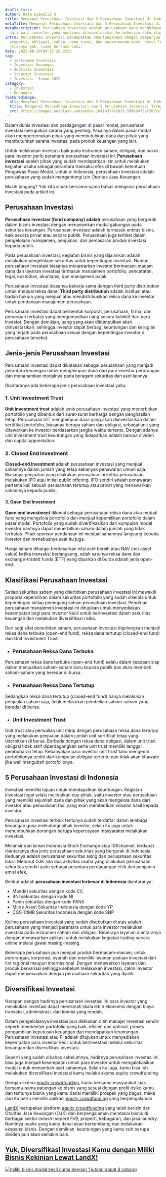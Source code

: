 ```yaml
---
draft: false
author: Rafa Syawalia R
title: Mengenal Perusahaan Investasi dan 5 Perusahaan Investasi di Indonesia
metaTitle: Mengenal Perusahaan Investasi dan 5 Perusahaan Investasi di Indonesia
metaDescription: Perusahaan investasi adalah perusahaan yang menghimpun dana
  dari para investor yang nantinya diinvestasikan ke beberapa sekuritas.
intro: Perusahaan investasi mendapatkan keuntungannya dengan memperjual-belikan
  properti, obligasi, saham, uang tunai, dan macam-macam aset. Untuk lebih
  jelasnya yuk, simak bersama-sama.
date: 2022-08-30T09:15:26.225Z
tag:
  - Instrumen Investasi
  - Investasi Keuangan
  - Analisis Investasi
  - Strategi Investasi
  - Investasi  Tahun 2022
category:
  - Investasi
  - Keuangan
featuredImage:
  alt: Mengenal Perusahaan Investasi dan 5 Perusahaan Investasi di Indonesia
  title: Mengenal Perusahaan Investasi dan 5 Perusahaan Investasi Terbaik
  src: https://images.unsplash.com/photo-1641437742032-59968473af20?ixlib=rb-1.2.1&ixid=MnwxMjA3fDB8MHxwaG90by1wYWdlfHx8fGVufDB8fHx8&auto=format&fit=crop&w=1470&q=80
---
```

Dalam dunia investasi dan perdagangan di pasar modal, perusahaan investasi merupakan sarana yang penting. Pasalnya dalam pasar modal akan mempertemukan pihak yang membutuhkan dana dan pihak yang membutuhkan sarana investasi pada produk keuangan yang lain. 

Untuk melakukan investasi baik pada instrumen saham, obligasi, dan sukuk para investor perlu perantara perusahaan investasi ini. **Perusahaan investasi** adalah pihak yang sudah mendapatkan izin untuk melakukan kegiatan usaha sebagai perantara transaksi efek di bawah ketentuan Pengawas Pasar Modal. Untuk di Indonesia, perusahaan investasi adalah perusahaan yang sudah mengantongi izin Otoritas Jasa Keuangan. 

Masih bingung? Yuk kita simak bersama-sama bahas mengenai perusahaan investasi pada artikel ini.

## Perusahaan Investasi

**Perusahaan investasi (fund company) adalah** perusahaan yang bergerak dalam bisnis investasi dengan menanamkan modal gabungan pada sekuritas keuangan. Perusahaan investasi adalah termasuk entitas bisnis, baik secara privat atau secara publik. Perusahaan juga terlibat dalam pengelolaan manajemen, penjualan, dan pemasaran produk investasi kepada publik. 

Pada perusahaan investasi, kegiatan bisnis yang dijalankan adalah melakukan pengelolaan sekuritas untuk kepentingan investasi. Namun, perusahaan investasi biasanya menawarkan investor bermacam-macam dana dan layanan investasi termasuk manajemen portofolio, pencatatan, legal, kustodian, akuntansi, dan manajemen pajak.

Perusahaan investasi biasanya bekerja sama dengan third party distribution untuk menjual reksa dana. **Third party distribution** adalah institusi atau badan hukum yang menjual atau mendistribusikan reksa dana ke investor untuk pendanaan manajemen perusahaan.

Perusahaan investasi dapat berbentuk korporat, perusahaan, firma, dan perseroan terbatas yang mengumpulkan uang secara kolektif dari para investor. Dengan demikian, uang yang akan dikumpulkan akan diinvestasikan, sehingga investor dapat berbagi keuntungan dan kerugian yang terjadi pada perusahaan sesuai dengan kepentingan investor di perusahaan tersebut. 

## Jenis-jenis Perusahaan Investasi

Perusahaan investasi dapat dikatakan sebagai perusahaan yang menjadi perantara keuangan untuk menghimpun dana dari para investor perorangan dan menanamkan modalnya pada beragam sekuritas dan aset lainnya.

Diantaranya ada beberapa jenis perusahaan investasi yaitu:

### 1. Unit Investment Trust

**Unit investment trust** adalah jenis perusahaan investasi yang menerbitkan portofolio yang dibentuk dari surat-surat berharga dengan penghasilan tetap. Perusahaan UIT menghimpun dana yang akan diinvestasikan dalam sertifikat portofolio, biasanya berupa saham dan obligasi, sebagai unit yang ditawarkan ke investor berdasarkan jangka waktu tertentu. Dengan adanya unit investment trust keuntungan yang didapatkan adalah berupa dividen dan capital appreciation.

### 2. Closed End In**vestment**

**Closed-end Investment** adalah perusahaan investasi yang menjual sahamnya dalam jumlah yang tetap sebanyak penawaran umum saja. Biasanya penjualan yang dilakukan perusahan ini ketika perusahaan melakukan IPO atau initial public offering. IPO sendiri adalah penawaran pertama kali sebuah perusahaan tertutup atau privat yang menawarkan sahamnya kepada publik.

#### 3. Open End Inv**estment**

**Open end investment** dikenal sebagai perusahaan reksa dana atau mutual fund yang mengelola portofolio dan menjual kepemilikan portofolio dalam pasar modal. Portofolio yang sudah diverifikasikan dari kumpulan modal investor nantinya dapat menerbitkan saham dalam jumlah yang tidak terbatas. Pihak sponsor pendanaan ini menjual sahamnya langsung kepada investor dan menebusnya saat itu juga.

Harga saham dihargai berdasarkan nilai aset bersih atau NAV (net asset value) ketika transaksi berlangsung, salah satunya reksa dana dan exchange-traded funds (ETF) yang dijualkan di bursa adalah jenis open-end.

## Klasifikasi Perusahaan Investasi

Setiap sekuritas saham yang diterbitkan perusahaan investasi ini mewakili proporsi kepemilikan dalam sekuritas portofolio yang sudah dikelola untuk kepentingan setiap pemegang saham perusahaan investasi. Pendirian perusahaan manajemen investasi ini ditujukan untuk menyediakan kesempatan bagi para investor kecil untuk berinvestasi dalam sekuritas keuangan dan melakukan diversifikasi risiko. 

Dari segi sifat penerbitan saham, perusahaan investasi digolongkan menjadi reksa dana terbuka (open-end fund), reksa dana tertutup (closed-end fund) dan Unit Investment Trust. 

* ### Perusahaan Reksa Dana Terbuka

Perusahaan reksa dana terbuka (open-end fund) selalu dalam keadaan siap dalam menjualkan saham-saham baru kepada publik dan akan membeli saham-saham yang beredar di bursa. 

* ### Perusahaan Reksa Dana Tertutup

Sedangkan reksa dana tertutup (closed-end fund) hanya melakukan penjualan saham saja, tidak melakukan pembelian saham-saham yang beredar di bursa. 

* ### Unit Investment Trust

Unit trust atau perwalian unit mirip dengan perusahaan reksa dana tertutup yang melakukan penjualan dalam jumlah unit sertifikat tetap yang diterbitkan di bursa. Berbeda dengan reksa dana obligasi, dalam unit trust obligasi tidak aktif diperdagangkan serta unit trust memiliki tanggal pembubaran tetap. Kebanyakan para investor unit trust tahu mengenai portofolionya terdiri dari kumpulan obligasi tertentu dan tidak akan khawatir jika wali mengubah portofolionya. 

## 5 Perusahaan Investasi di Indonesia

Investasi memiliki tujuan untuk mendapatkan keuntungan. Kegiatan investasi legal selalu melibatkan dua pihak, yaitu investor atau perusahaan yang memiliki sejumlah dana dan pihak yang akan mengelola dana dari investor atau perusahaan tadi yang akan memberikan imbalan hasil kepada investor. 

Perusahaan investasi terbaik tentunya sudah terdaftar dalam lembaga keuangan guna melindungi pihak investor, selain itu juga untuk menumbuhkan dorongan berupa kepercayaan masyarakat melakukan investasi. 

Melansir dari laman Indonesia Stock Exchange atau IDXchannel, terdapat diantaranya dua jenis perusahaan sekuritas yang bergerak di Indonesia. Keduanya adalah perusahaan sekuritas asing dan perusahaan sekuritas lokal. Menurut OJK ada dua aktivitas usaha yang dilakukan perusahaan sekuritas sendiri yaitu sebagai perantara perdagangan efek dan penjamin emisi efek. 

Berikut adalah **perusahaan investasi terbesar di Indonesia** diantaranya:

* Mandiri sekuritas dengan kode CC
* BNI sekuritas dengan kode NI
* Panin sekuritas dengan kode PANS
* Mirae Asset Sekuritas Indonesia dengan kode YP
* CGS-CIMB Sekuritas Indonesia dengan kode SNP

Kelima perusahaan investasi yang sudah disebutkan di atas adalah perusahaan yang menjadi perantara untuk para investor melakukan investasi pada instrumen saham dan obligasi. Beberapa layanan diantaranya dengan menawarkan aplikasi untuk melakukan kegiatan trading secara online melalui gawai masing-masing. 

Beberapa perusahaan pun menjual produk bermacam-macam, untuk perorangan, korporasi, syariah dan memiliki layanan paduan investasi dari tim regional maupun internasional. Dengan menawarkan layanan dan produk bervariasi sehingga sebelum melakukan investasi, calon investor dapat menyesuaikan dengan perusahaan sekuritas yang dipilih.

## Diversifikasi Investasi

Harapan dengan hadirnya perusahaan investasi ini para investor yang melakukan investasi dapat menikmati skala lebih ekonomis dengan biaya transaksi, administrasi, dan komisi yang rendah. 

Dalam pengelolaanya investasi pun dilakukan oleh manajer investasi sendiri seperti membentuk portofolio yang baik, efisien dan optimal, proses pengambilan keputusan keuangan dan mendapatkan keuntungan. Perusahaan investasi atau PI adalah ditujukan untuk menyediakan kesempatan para investor kecil untuk berinvestasi melalui sekuritas keuangan dan diversifikasi investasi.

Seperti yang sudah dibahas sebelumnya, hadirnya perusahaan investasi ini bisa juga menjadi kesempatan untuk para investor untuk mengalokasikan modal untuk menambah aset sahamnya. Selain itu juga, kamu bisa loh melakukan diversifikasi investasi kamu melalui skema equity crowdfunding.

Dengan skema [equity crowdfunding](https://landx.id/), kamu bersama masyarakat luas bersama-sama patungan ke bisnis yang sesuai dengan profil risiko kamu dan tentunya bisnis yang kamu danai memiliki prospek yang bagus, maka dari itu perlu memilih aplikasi [equity crowdfunding](https://landx.id/) yang berpengalaman.

[LandX](https://landx.id/) merupakan platform [equity crowdfunding](https://landx.id/) yang telah berizin dari Otoritas Jasa Keuangan (OJK) dan berpengalaman mendanai bisnis di berbagai sektor industri seperti FnB, properti, kebugaran, dan jasa laundry. Nantinya usaha yang kamu danai akan berkembang dan melakukan ekspansi bisnis. Dengan demikian, keuntungan yang kamu raih berupa dividen pun akan semakin baik.

## [Yuk, Diversifikasi Investasi Kamu dengan Miliki Bisnis Kekinian Lewat LandX!](https://app.landx.id/?utm_source=BLOGCONTENT&utm_medium=SEO&utm_campaign=SEO&utm_id=BLOGLANDX)

<!--StartFragment-->

[![miliki bisnis modal kecil cuma dengan 1 jutaan dapat 4 cabang ](https://accountgram-production.sfo2.cdn.digitaloceanspaces.com/landx_ghost/2021/11/jadi-owner-bisnis-hanya-1-jutaan-dengan-cuan-yang-sangat-menjanjikan.png)](https://app.landx.id/?utm_source=BLOGCONTENT&utm_medium=SEO&utm_campaign=SEO&utm_id=BLOGLANDX)

<!--EndFragment-->